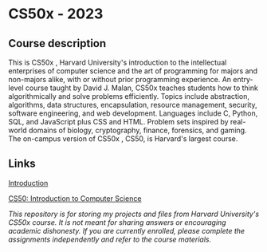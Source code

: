 
# CS50x - 2023




## Course description
This is CS50x , Harvard University's introduction to the intellectual enterprises of computer science and the art of programming for majors and non-majors alike, with or without prior programming experience. An entry-level course taught by David J. Malan, CS50x teaches students how to think algorithmically and solve problems efficiently. Topics include abstraction, algorithms, data structures, encapsulation, resource management, security, software engineering, and web development. Languages include C, Python, SQL, and JavaScript plus CSS and HTML. Problem sets inspired by real-world domains of biology, cryptography, finance, forensics, and gaming. The on-campus version of CS50x , CS50, is Harvard's largest course. 


## Links

[Introduction](https://pll.harvard.edu/course/cs50-introduction-computer-science)

[CS50: Introduction to Computer Science](https://cs50.harvard.edu/x/2023/)


*This repository is for storing my projects and files from Harvard University's CS50x course. It is not meant for sharing answers or encouraging academic dishonesty. If you are currently enrolled, please complete the assignments independently and refer to the course materials.*
